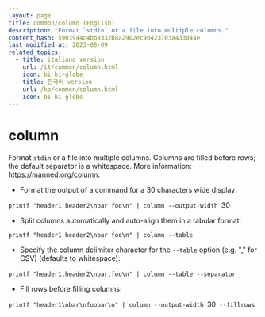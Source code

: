 ```yaml
---
layout: page
title: common/column (English)
description: "Format `stdin` or a file into multiple columns."
content_hash: 5903944c4bb8332b8a2902ec90423703a433044e
last_modified_at: 2023-08-09
related_topics:
  - title: italiano version
    url: /it/common/column.html
    icon: bi bi-globe
  - title: 한국어 version
    url: /ko/common/column.html
    icon: bi bi-globe
---
```

# column

Format `stdin` or a file into multiple columns.
Columns are filled before rows; the default separator is a whitespace.
More information: <https://manned.org/column>.

- Format the output of a command for a 30 characters wide display:

`printf "header1 header2\nbar foo\n" | column --output-width `<span class="tldr-var badge badge-pill bg-dark-lm bg-white-dm text-white-lm text-dark-dm font-weight-bold">30</span>

- Split columns automatically and auto-align them in a tabular format:

`printf "header1 header2\nbar foo\n" | column --table`

- Specify the column delimiter character for the `--table` option (e.g. "," for CSV) (defaults to whitespace):

`printf "header1,header2\nbar,foo\n" | column --table --separator `<span class="tldr-var badge badge-pill bg-dark-lm bg-white-dm text-white-lm text-dark-dm font-weight-bold">,</span>

- Fill rows before filling columns:

`printf "header1\nbar\nfoobar\n" | column --output-width `<span class="tldr-var badge badge-pill bg-dark-lm bg-white-dm text-white-lm text-dark-dm font-weight-bold">30</span>` --fillrows`
